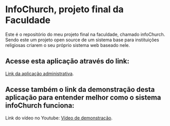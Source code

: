 # InfoChurch, projeto final da Faculdade
Este é o repositório do meu projeto final na faculdade, chamado infoChurch. Sendo este um projeto open source de um sistema base para instituições religiosas criarem o seu próprio sistema web baseado nele.

## Acesse esta aplicação através do link:

[Link da aplicação administrativa](https://infochurch-admin.herokuapp.com/).

## Acesse também o link da demonstração desta aplicação para entender melhor como o sistema infoChurch funciona:

Link do vídeo no Youtube: [Vídeo de demonstração](https://www.youtube.com/watch?v=zbkicuW75Fc).



